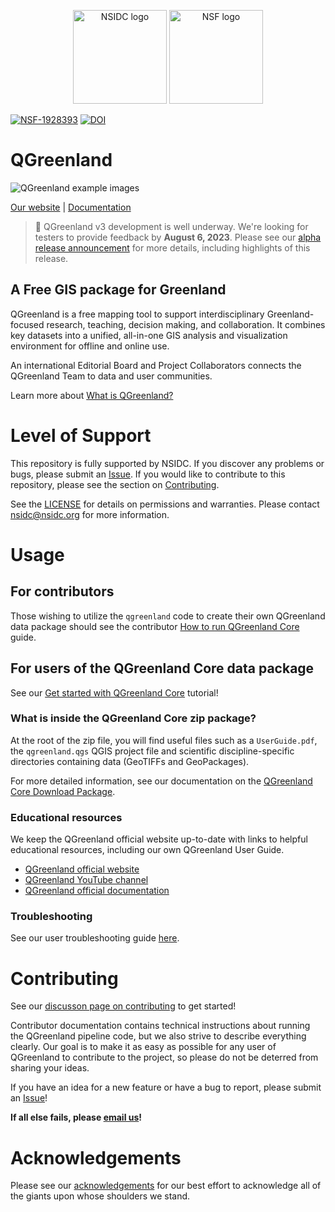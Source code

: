 <p align="center">
  <img alt="NSIDC logo" src="https://nsidc.org/themes/custom/nsidc/logo.svg" width="150" />
  <img alt="NSF logo" src="https://nsidc.org/sites/default/files/images/Logo/NSF.svg" width="150" />
</p>

[![NSF-1928393](https://img.shields.io/badge/NSF-1928393-red.svg)](https://nsf.gov/awardsearch/showAward?AWD_ID=1928393)
[![DOI](https://zenodo.org/badge/241453043.svg)](https://zenodo.org/badge/latestdoi/241453043)

# QGreenland

![QGreenland example images](/doc/_images/qgreenland-examples.jpg)

[Our website](https://www.qgreenland.org) | [Documentation](https://qgreenland.readthedocs.io)

> :tada: QGreenland v3 development is well underway. We're looking for testers to
> provide feedback by **August 6, 2023**. Please see our
> [alpha release announcement](https://github.com/nsidc/qgreenland/discussions/694)
> for more details, including highlights of this release.


## A Free GIS package for Greenland

QGreenland is a free mapping tool to support interdisciplinary Greenland-focused
research, teaching, decision making, and collaboration. It combines key datasets
into a unified, all-in-one GIS analysis and visualization environment for
offline and online use.

An international Editorial Board and Project Collaborators connects the
QGreenland Team to data and user communities.

Learn more about [What is
QGreenland?](https://qgreenland.readthedocs.io/en/latest/what_is_qgr.html)


# Level of Support

This repository is fully supported by NSIDC. If you discover any problems or
bugs, please submit an [Issue](https://github.com/nsidc/qgreenland/issues). If
you would like to contribute to this repository, please see the section on
[Contributing](#Contributing).

See the [LICENSE](LICENSE) for details on permissions and warranties. Please
contact nsidc@nsidc.org for more information.


# Usage

## For contributors

Those wishing to utilize the `qgreenland` code to create their own QGreenland
data package should see the contributor [How to run QGreenland
Core](https://qgreenland.readthedocs.io/en/latest/contributor/how-to/run-qgreenland.html)
guide.

## For users of the QGreenland Core data package

See our [Get started with QGreenland
Core](https://qgreenland.readthedocs.io/en/latest/user/tutorials/get-started.html)
tutorial!

### What is inside the QGreenland Core zip package?

At the root of the zip file, you will find useful files such as a
`UserGuide.pdf`, the `qgreenland.qgs` QGIS project file and scientific
discipline-specific directories containing data (GeoTIFFs and GeoPackages). 

For more detailed information, see our documentation on the [QGreenland Core
Download
Package](https://qgreenland.readthedocs.io/en/latest/what_is_qgr.html#qgreenland-core-download-package).


### Educational resources

We keep the QGreenland official website up-to-date with links to helpful
educational resources, including our own QGreenland User Guide.

* [QGreenland official website](https://qgreenland.org)
* [QGreenland YouTube channel](https://www.youtube.com/channel/UCjWae_Jrbognx2ju_SHBZ2A/videos)
* [QGreenland official documentation](https://qgreenland.readthedocs.io)

### Troubleshooting

See our user troubleshooting guide
[here](https://qgreenland.readthedocs.io/en/latest/user/how-to/troubleshooting.html).

# Contributing

See our [discusson page on
contributing](https://qgreenland.readthedocs.io/en/latest/contributor/discussion/contributing.html)
to get started!

Contributor documentation contains technical instructions about running the
QGreenland pipeline code, but we also strive to describe everything clearly.
Our goal is to make it as easy as possible for any user of QGreenland to
contribute to the project, so please do not be deterred from sharing your ideas.

If you have an idea for a new feature or have a bug to report, please submit an
[Issue](https://github.com/nsidc/qgreenland/issues)!

**If all else fails, please [email us](mailto:qgreenland.info@gmail.com)!**

# Acknowledgements

Please see our
[acknowledgements](https://qgreenland.readthedocs.io/en/latest/acknowledgements.html)
for our best effort to acknowledge all of the giants upon whose shoulders we stand.
